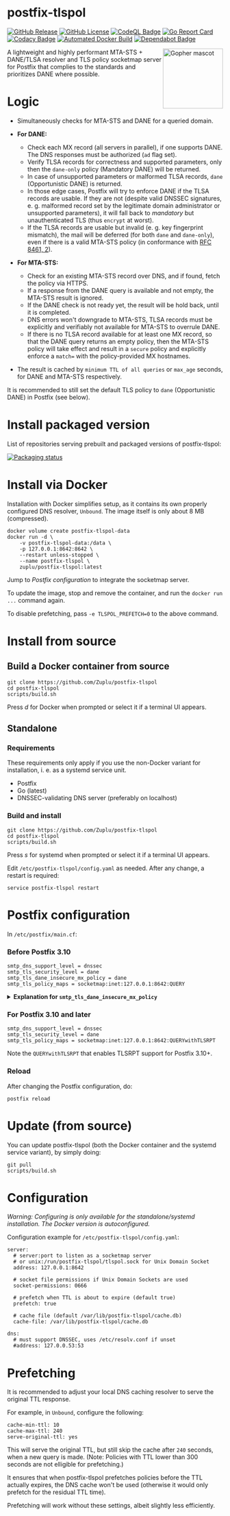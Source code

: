 # postfix-tlspol

[![GitHub Release](https://img.shields.io/github/v/release/Zuplu/postfix-tlspol)](https://github.com/Zuplu/postfix-tlspol/releases/latest) [![GitHub License](https://img.shields.io/github/license/Zuplu/postfix-tlspol)](https://github.com/Zuplu/postfix-tlspol/blob/main/LICENSE) [![CodeQL Badge](https://github.com/Zuplu/postfix-tlspol/actions/workflows/github-code-scanning/codeql/badge.svg)](https://github.com/Zuplu/postfix-tlspol/actions/workflows/github-code-scanning/codeql/) [![Go Report Card](https://goreportcard.com/badge/github.com/Zuplu/postfix-tlspol)](https://goreportcard.com/report/github.com/Zuplu/postfix-tlspol) [![Codacy Badge](https://app.codacy.com/project/badge/Grade/98f114fa07ac4daa89495e5248d4c76b)](https://app.codacy.com/gh/Zuplu/postfix-tlspol/dashboard?utm_source=gh&utm_medium=referral&utm_content=&utm_campaign=Badge_grade) [![Automated Docker Build](https://img.shields.io/github/actions/workflow/status/Zuplu/postfix-tlspol/build-docker.yaml?branch=main&event=push&logo=docker&logoColor=white&label=Docker&color=%232496ED)](https://hub.docker.com/r/zuplu/postfix-tlspol/tags) [![Dependabot Badge](https://img.shields.io/badge/dependabot-enabled-0366D6?logo=dependabot&logoColor=white)](https://github.com/Zuplu/postfix-tlspol/actions/workflows/dependabot/dependabot-updates)

[<img src="https://zuplu.com/mascot.svg?1" width="140em" align="right" alt="Gopher mascot" />](#)

A lightweight and highly performant MTA-STS + DANE/TLSA resolver and TLS policy socketmap server for Postfix that complies to the standards and prioritizes DANE where possible.

# Logic

- Simultaneously checks for MTA-STS and DANE for a queried domain.

- **For DANE:**
  - Check each MX record (all servers in parallel), if one supports DANE. The DNS responses must be authorized (`ad` flag set).
  - Verify TLSA records for correctness and supported parameters, only then the `dane-only` policy (Mandatory DANE) will be returned.
  - In case of unsupported parameters or malformed TLSA records, `dane` (Opportunistic DANE) is returned.
  - In those edge cases, Postfix will try to enforce DANE if the TLSA records are usable. If they are not (despite valid DNSSEC signatures, e. g. malformed record set by the legitimate domain administrator or unsupported parameters), it will fall back to *mandatory* but unauthenticated TLS (thus `encrypt` at worst).
  - If the TLSA records are usable but invalid (e. g. key fingerprint mismatch), the mail will be deferred (for both `dane` and `dane-only`), even if there is a valid MTA-STS policy (in conformance with [RFC 8461, 2](https://www.rfc-editor.org/rfc/rfc8461#section-2)).

- **For MTA-STS:**
  - Check for an existing MTA-STS record over DNS, and if found, fetch the policy via HTTPS.
  - If a response from the DANE query is available and not empty, the MTA-STS result is ignored.
  - If the DANE check is not ready yet, the result will be hold back, until it is completed.
  - DNS errors won't downgrade to MTA-STS, TLSA records must be explicitly and verifiably not available for MTA-STS to overrule DANE.
  - If there is no TLSA record available for at least one MX record, so that the DANE query returns an empty policy, then the MTA-STS policy will take effect and result in a `secure` policy and explicitly enforce a `match=` with the policy-provided MX hostnames.

- The result is cached by `minimum TTL of all queries` or `max_age` seconds, for DANE and MTA-STS respectively.

It is recommended to still set the default TLS policy to `dane` (Opportunistic DANE) in Postfix (see below).

# Install packaged version

List of repositories serving prebuilt and packaged versions of postfix-tlspol:

[![Packaging status](https://repology.org/badge/vertical-allrepos/postfix-tlspol.svg?exclude_sources=modules,site)](#)

# Install via Docker

Installation with Docker simplifies setup, as it contains its own properly configured DNS resolver, `Unbound`. The image itself is only about 8 MB (compressed).

```
docker volume create postfix-tlspol-data
docker run -d \
    -v postfix-tlspol-data:/data \
    -p 127.0.0.1:8642:8642 \
    --restart unless-stopped \
    --name postfix-tlspol \
    zuplu/postfix-tlspol:latest
```

Jump to *Postfix configuration* to integrate the socketmap server.

To update the image, stop and remove the container, and run the `docker run ...` command again.

To disable prefetching, pass `-e TLSPOL_PREFETCH=0` to the above command.

# Install from source

## Build a Docker container from source

```
git clone https://github.com/Zuplu/postfix-tlspol
cd postfix-tlspol
scripts/build.sh
```
Press _d_ for Docker when prompted or select it if a terminal UI appears.

## Standalone

### Requirements

These requirements only apply if you use the non-Docker variant for installation, i. e. as a systemd service unit.

- Postfix
- Go (latest)
- DNSSEC-validating DNS server (preferably on localhost)

### Build and install

```
git clone https://github.com/Zuplu/postfix-tlspol
cd postfix-tlspol
scripts/build.sh
```
Press _s_ for systemd when prompted or select it if a terminal UI appears.

Edit `/etc/postfix-tlspol/config.yaml` as needed. After any change, a restart is required:
```
service postfix-tlspol restart
```

# Postfix configuration

In `/etc/postfix/main.cf`:

### Before Postfix 3.10

```
smtp_dns_support_level = dnssec
smtp_tls_security_level = dane
smtp_tls_dane_insecure_mx_policy = dane
smtp_tls_policy_maps = socketmap:inet:127.0.0.1:8642:QUERY
```

<details>
  <summary><b>Explanation for <code>smtp_tls_dane_insecure_mx_policy</code></b></summary>

  This bug has been fixed in [Postfix stable release 3.10.0](https://www.postfix.org/announcements/postfix-3.10.0.html), as well as in [Postfix legacy releases 3.9.2, 3.8.8, 3.7.13, and 3.6.17](https://www.postfix.org/announcements/postfix-3.9.2.html) and all subsequent newer releases. *You do not need to manually set this, if you use one of these or more recent versions.*

  Explicitly setting <code>smtp_tls_dane_insecure_mx_policy</code> to <code>dane</code> is a workaround for a bug that only matters in case you change the recommended default <code>smtp_tls_security_level</code> to something different than <code>dane</code>.

  postfix-tlspol returns <code>dane</code> (opportunistic DANE) only for domains where <code>dane-only</code> (mandatory DANE) is not possible (because the MX lookup is unsigned, but the MX server itself supports DANE). Not setting this would render <code>dane</code> ineffective and only honor <code>dane-only</code>, if your <code>smtp_tls_security_level</code> is not <code>dane</code>. So even when postfix-tlspol explicitly requests opportunistic DANE for a domain, Postfix would ignore it before the fix.
</details>

### For Postfix 3.10 and later

```
smtp_dns_support_level = dnssec
smtp_tls_security_level = dane
smtp_tls_policy_maps = socketmap:inet:127.0.0.1:8642:QUERYwithTLSRPT
```

Note the `QUERYwithTLSRPT` that enables TLSRPT support for Postfix 3.10+.

### Reload

After changing the Postfix configuration, do:
```
postfix reload
```

# Update (from source)

You can update postfix-tlspol (both the Docker container and the systemd service variant), by simply doing:
```
git pull
scripts/build.sh
```

# Configuration

_*Warning:* Configuring is only available for the standalone/systemd installation. The Docker version is autoconfigured._

Configuration example for `/etc/postfix-tlspol/config.yaml`:
```
server:
  # server:port to listen as a socketmap server
  # or unix:/run/postfix-tlspol/tlspol.sock for Unix Domain Socket
  address: 127.0.0.1:8642

  # socket file permissions if Unix Domain Sockets are used
  socket-permissions: 0666

  # prefetch when TTL is about to expire (default true)
  prefetch: true

  # cache file (default /var/lib/postfix-tlspol/cache.db)
  cache-file: /var/lib/postfix-tlspol/cache.db

dns:
  # must support DNSSEC, uses /etc/resolv.conf if unset
  #address: 127.0.0.53:53
```

# Prefetching

It is recommended to adjust your local DNS caching resolver to serve the original TTL response.

For example, in `Unbound`, configure the following:
```
cache-min-ttl: 10
cache-max-ttl: 240
serve-original-ttl: yes
```
This will serve the original TTL, but still skip the cache after `240` seconds, when a new query is made. (Note: Policies with TTL lower than 300 seconds are not elligible for prefetching.)

It ensures that when postfix-tlspol prefetches policies before the TTL actually expires, the DNS cache won't be used (otherwise it would only prefetch for the residual TTL time).

Prefetching will work without these settings, albeit slightly less efficiently.
